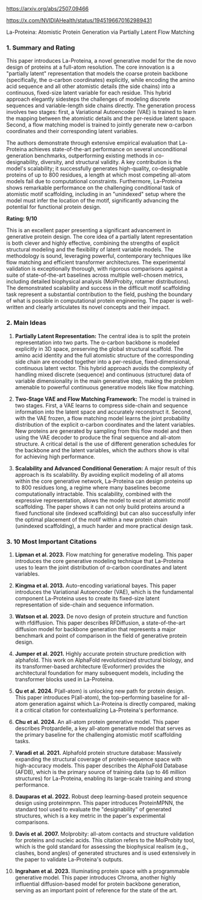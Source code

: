 https://arxiv.org/abs/2507.09466

https://x.com/NVIDIAHealth/status/1945196670162989431

La-Proteina: Atomistic Protein Generation via Partially Latent Flow Matching

### 1. Summary and Rating

This paper introduces La-Proteina, a novel generative model for the de novo design of proteins at a full-atom resolution. The core innovation is a "partially latent" representation that models the coarse protein backbone (specifically, the α-carbon coordinates) explicitly, while encoding the amino acid sequence and all other atomistic details (the side chains) into a continuous, fixed-size latent variable for each residue. This hybrid approach elegantly sidesteps the challenges of modeling discrete sequences and variable-length side chains directly. The generation process involves two stages: first, a Variational Autoencoder (VAE) is trained to learn the mapping between the atomistic details and the per-residue latent space. Second, a flow matching model is trained to jointly generate new α-carbon coordinates and their corresponding latent variables.

The authors demonstrate through extensive empirical evaluation that La-Proteina achieves state-of-the-art performance on several unconditional generation benchmarks, outperforming existing methods in co-designability, diversity, and structural validity. A key contribution is the model's scalability; it successfully generates high-quality, co-designable proteins of up to 800 residues, a length at which most competing all-atom models fail due to computational constraints. Furthermore, La-Proteina shows remarkable performance on the challenging conditional task of atomistic motif scaffolding, including in an "unindexed" setup where the model must infer the location of the motif, significantly advancing the potential for functional protein design.

**Rating: 9/10**

This is an excellent paper presenting a significant advancement in generative protein design. The core idea of a partially latent representation is both clever and highly effective, combining the strengths of explicit structural modeling and the flexibility of latent variable models. The methodology is sound, leveraging powerful, contemporary techniques like flow matching and efficient transformer architectures. The experimental validation is exceptionally thorough, with rigorous comparisons against a suite of state-of-the-art baselines across multiple well-chosen metrics, including detailed biophysical analysis (MolProbity, rotamer distributions). The demonstrated scalability and success in the difficult motif scaffolding task represent a substantial contribution to the field, pushing the boundary of what is possible in computational protein engineering. The paper is well-written and clearly articulates its novel concepts and their impact.

### 2. Main Ideas

1.  **Partially Latent Representation:** The central idea is to split the protein representation into two parts. The α-carbon backbone is modeled explicitly in 3D space, preserving the global structural scaffold. The amino acid identity and the full atomistic structure of the corresponding side chain are encoded together into a per-residue, fixed-dimensional, continuous latent vector. This hybrid approach avoids the complexity of handling mixed discrete (sequence) and continuous (structure) data of variable dimensionality in the main generative step, making the problem amenable to powerful continuous generative models like flow matching.

2.  **Two-Stage VAE and Flow Matching Framework:** The model is trained in two stages. First, a VAE learns to compress side-chain and sequence information into the latent space and accurately reconstruct it. Second, with the VAE frozen, a flow matching model learns the joint probability distribution of the explicit α-carbon coordinates and the latent variables. New proteins are generated by sampling from this flow model and then using the VAE decoder to produce the final sequence and all-atom structure. A critical detail is the use of different generation schedules for the backbone and the latent variables, which the authors show is vital for achieving high performance.

3.  **Scalability and Advanced Conditional Generation:** A major result of this approach is its scalability. By avoiding explicit modeling of all atoms within the core generative network, La-Proteina can design proteins up to 800 residues long, a regime where many baselines become computationally intractable. This scalability, combined with the expressive representation, allows the model to excel at atomistic motif scaffolding. The paper shows it can not only build proteins around a fixed functional site (indexed scaffolding) but can also successfully infer the optimal placement of the motif within a new protein chain (unindexed scaffolding), a much harder and more practical design task.

### 3. 10 Most Important Citations

1.  **Lipman et al. 2023.** Flow matching for generative modeling.
    This paper introduces the core generative modeling technique that La-Proteina uses to learn the joint distribution of α-carbon coordinates and latent variables.

2.  **Kingma et al. 2013.** Auto-encoding variational bayes.
    This paper introduces the Variational Autoencoder (VAE), which is the fundamental component La-Proteina uses to create its fixed-size latent representation of side-chain and sequence information.

3.  **Watson et al. 2023.** De novo design of protein structure and function with rfdiffusion.
    This paper describes RFDiffusion, a state-of-the-art diffusion model for backbone generation that represents a major benchmark and point of comparison in the field of generative protein design.

4.  **Jumper et al. 2021.** Highly accurate protein structure prediction with alphafold.
    This work on AlphaFold revolutionized structural biology, and its transformer-based architecture (Evoformer) provides the architectural foundation for many subsequent models, including the transformer blocks used in La-Proteina.

5.  **Qu et al. 2024.** P(all-atom) is unlocking new path for protein design.
    This paper introduces P(all-atom), the top-performing baseline for all-atom generation against which La-Proteina is directly compared, making it a critical citation for contextualizing La-Proteina's performance.

6.  **Chu et al. 2024.** An all-atom protein generative model.
    This paper describes Protpardelle, a key all-atom generative model that serves as the primary baseline for the challenging atomistic motif scaffolding tasks.

7.  **Varadi et al. 2021.** Alphafold protein structure database: Massively expanding the structural coverage of protein-sequence space with high-accuracy models.
    This paper describes the AlphaFold Database (AFDB), which is the primary source of training data (up to 46 million structures) for La-Proteina, enabling its large-scale training and strong performance.

8.  **Dauparas et al. 2022.** Robust deep learning-based protein sequence design using proteinmpnn.
    This paper introduces ProteinMPNN, the standard tool used to evaluate the "designability" of generated structures, which is a key metric in the paper's experimental comparisons.

9.  **Davis et al. 2007.** Molprobity: all-atom contacts and structure validation for proteins and nucleic acids.
    This citation refers to the MolProbity tool, which is the gold standard for assessing the biophysical realism (e.g., clashes, bond angles) of generated structures and is used extensively in the paper to validate La-Proteina's outputs.

10. **Ingraham et al. 2023.** Illuminating protein space with a programmable generative model.
    This paper introduces Chroma, another highly influential diffusion-based model for protein backbone generation, serving as an important point of reference for the state of the art.
